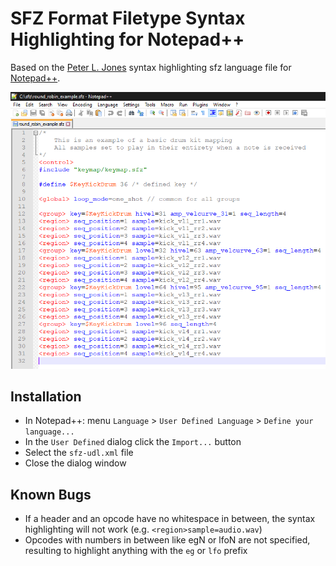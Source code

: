 # SFZ Format Filetype Syntax Highlighting for Notepad++

Based on the [Peter L. Jones](http://drealm.info/sfz/)
syntax highlighting sfz language file for [Notepad++](https://notepad-plus-plus.org/).

![Screenshot](screenshot.png)

## Installation

- In Notepad++: menu `Language` > `User Defined Language` > `Define your language...`
- In the `User Defined` dialog click the `Import...` button
- Select the `sfz-udl.xml` file
- Close the dialog window

## Known Bugs

- If a header and an opcode have no whitespace in between,
  the syntax highlighting will not work (e.g. `<region>sample=audio.wav`)
- Opcodes with numbers in between like egN or lfoN are not specified,
  resulting to highlight anything with the `eg` or `lfo` prefix
